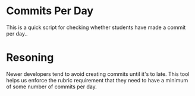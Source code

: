 # Commits Per Day

This is a quick script for checking whether students have made a commit per
day..

# Resoning

Newer developers tend to avoid creating commits until it's to late. This tool
helps us enforce the rubric requirement that they need to have a minimum of
some number of commits per day.
